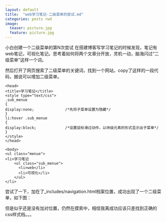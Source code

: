 ```yaml
---
layout: default
title:  "web学习笔记-二级菜单的尝试.md"
categories: posts rwd
image:
  teaser: picture.jpg
  feature: picture.jpg
---
```






































































小白创建一个二级菜单的第N次尝试
在搭建博客写学习笔记的时候发现，笔记有web笔记，可视化笔记。思考着如何将两个文章分开放，灵机一动，脑海闪过“二级菜单”这样一个词。

然后打开了网页搜索了二级菜单的关键词，找到一个网站，copy了这样的一段代码，据说可以增加二级菜单。


```
<head>  
<title>学习笔记</title>  
<style type="text/css">  
.sub_menue  
{  
display:none;              /*先将子菜单设置为隐藏*/  
}  
li:hover .sub_menue  
{  
display:block;             /*设置鼠标滑过动作，以块级元素的形式显示出子菜单*/  
}  
</style>  
</head>  
  
<body>  
<ul class="menue">  
<li>学习笔记 
    <ul class="sub_menue">  
      <li>web</li>  
      <li>可视化</li>  
    </ul>  
</li>  

```

尝试了一下，加在了_includes/navigation.html档案位置，成功出现了一个二级菜单，如下图：


但是似乎还是没有加对位置，仍然在摸索中，相信我离成功应该只差找到正确的css样式档。。。
